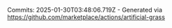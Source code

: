 Commits: 2025-01-30T03:48:06.719Z - Generated via https://github.com/marketplace/actions/artificial-grass
<br>
